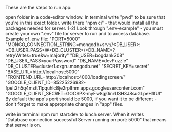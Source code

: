 These are the steps to run app:

open folder in a code-editor window. In terminal write "pwd" to be sure that you're in this exact folder. 
write there "npm ci" - that would install all the packages needed for server. 1-2) Look through ".env-example" - you must create your own ".env" file for server to run and to access database. Example of .env file: "PORT=5000" "MONGO_CONNECTION_STRING=mongodb+srv://<DB_USER>:<DB_USER_PASS>@<DB_CLUSTER>/<DB_NAME>?retryWrites=true&w=majority" "DB_USER=bogdank208" "DB_USER_PASS=yourPassword" "DB_NAME=devPuzzle" "DB_CLUSTER=cluster1.oxgru.mongodb.net" "SECRET_KEY=secret" "BASE_URL=http://localhost:5000"
"FRONTEND_URL=http://localhost:4000/loadingscreen/"
"GOOGLE_CLIENT_ID=85225226982-fpelt2h5q4mstt11pquhlc8je2rplfnm.apps.googleusercontent.com"
"GOOGLE_CLIENT_SECRET=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"
By default the app's port should be 5000, if you want it to be different - don't forget to make appropriate changes in "app" files.

write in terminal npm run start:dev to lunch server. When it writes "Database connection successful Server running on port: 5000" that means that server is on.